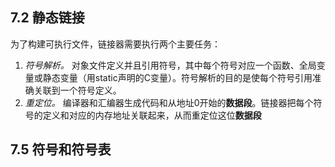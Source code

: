 ## 7.2 静态链接
  为了构建可执行文件，链接器需要执行两个主要任务：  
  1. *符号解析。* 对象文件定义并且引用符号，其中每个符号对应一个函数、全局变量或静态变量（用static声明的C变量）。符号解析的目的是使每个符号引用准确关联到一个符号定义。
  2. *重定位。* 编译器和汇编器生成代码和从地址0开始的**数据段**。链接器把每个符号的定义和对应的内存地址关联起来，从而重定位这位**数据段**
## 7.5 符号和符号表
